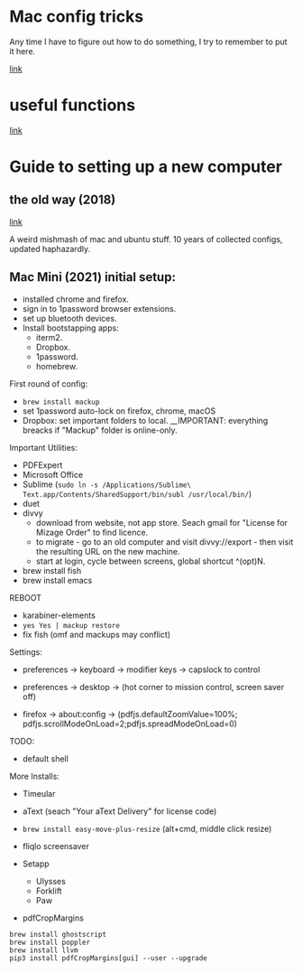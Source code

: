 # Mac config tricks

Any time I have to figure out how to do something, I try to remember to put it here.

[link](mac_config_tricks.md)

# useful functions

[link](useful_functions.md)

# Guide to setting up a new computer

## the old way (2018)

[link](README_orig.md)

A weird mishmash of mac and ubuntu stuff. 10 years of collected configs, updated haphazardly.

## Mac Mini (2021) initial setup:

* installed chrome and firefox.
* sign in to 1password browser extensions.
* set up bluetooth devices.
* Install bootstapping apps:
  * iterm2.
  * Dropbox.
  * 1password.
  * homebrew.

First round of config:
 * `brew install mackup`
 *  set 1password auto-lock on firefox, chrome, macOS
 * Dropbox: set important folders to local. __IMPORTANT: everything breacks if "Mackup" folder is online-only.
 
Important Utilities:
 * PDFExpert
 * Microsoft Office
 * Sublime (`sudo ln -s /Applications/Sublime\ Text.app/Contents/SharedSupport/bin/subl /usr/local/bin/`)
 * duet
 * divvy 
    * download from website, not app store. Seach gmail for "License for Mizage Order" to find licence.
    * to migrate - go to an old computer and visit divvy://export - then visit the resulting URL on the new machine.
    * start at login, cycle between screens, global shortcut ^(opt)N.
 * brew install fish
 * brew install emacs
 
 REBOOT
 
  * karabiner-elements
  * `yes Yes | mackup restore`
  * fix fish (omf and mackups may conflict)
  
  
Settings:
  * preferences -> keyboard -> modifier keys -> capslock to control
  * preferences -> desktop -> (hot corner to mission control, screen saver off)

  * firefox -> about:config -> (pdfjs.defaultZoomValue=100%; pdfjs.scrollModeOnLoad=2;pdfjs.spreadModeOnLoad=0)


TODO:
 * default shell

More Installs:
 * Timeular
 * aText (seach "Your aText Delivery" for license code)
 * `brew install easy-move-plus-resize` (alt+cmd, middle click resize)
 * fliqlo screensaver
 * Setapp
   * Ulysses
   * Forklift
   * Paw

 * pdfCropMargins
```
brew install ghostscript
brew install poppler
brew install llvm
pip3 install pdfCropMargins[gui] --user --upgrade
```
